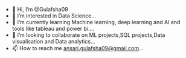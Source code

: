 - 👋 Hi, I’m @Gulafsha09
- 👀 I’m interested in Data Science...
- 🌱 I’m currently learning Machine learning, deep learning and AI and tools like tableau and power bi....
- 💞️ I’m looking to collaborate on ML projects,SQL projects,Data visualisation and Data analytics...
- 📫 How to reach me ansari.gulafsha09@gmail.com...

<!---
Gulafsha09/Gulafsha09 is a ✨ special ✨ repository because its `README.md` (this file) appears on your GitHub profile.
You can click the Preview link to take a look at your changes.
--->
